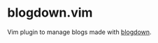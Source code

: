 # blogdown.vim 

Vim plugin to manage blogs made with [blogdown](https://github.com/rstudio/blogdown).

